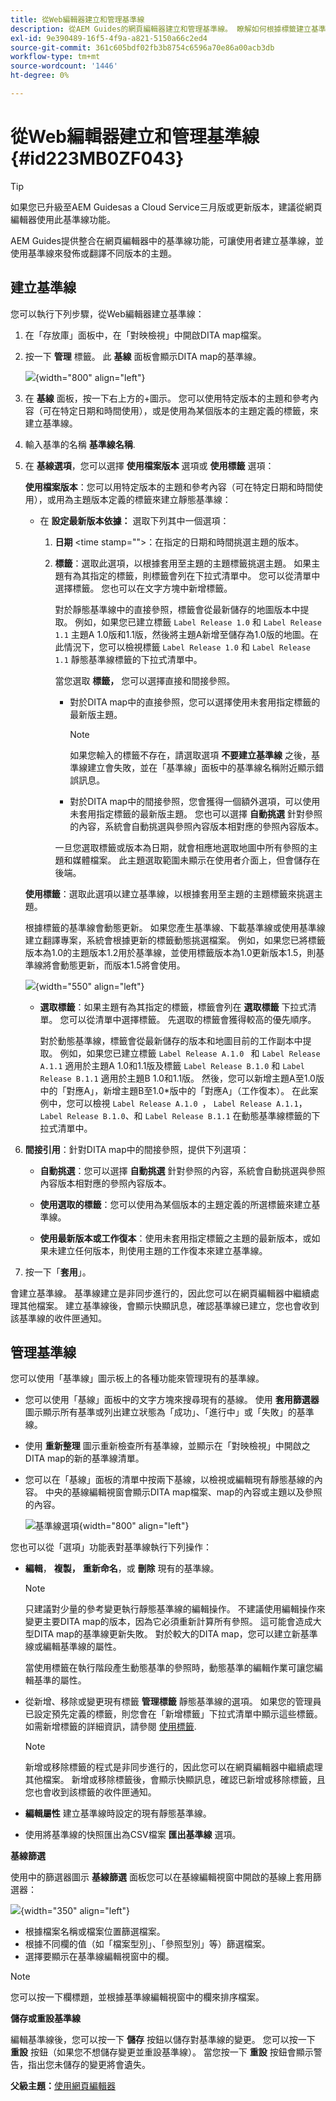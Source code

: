 ```yaml
---
title: 從Web編輯器建立和管理基準線
description: 從AEM Guides的網頁編輯器建立和管理基準線。 瞭解如何根據標籤建立基準並將篩選器套用至基準線。
exl-id: 9e390489-16f5-4f9a-a821-5150a66c2ed4
source-git-commit: 361c605bdf02fb3b8754c6596a70e86a00acb3db
workflow-type: tm+mt
source-wordcount: '1446'
ht-degree: 0%

---
```


# 從Web編輯器建立和管理基準線 {#id223MB0ZF043}

>[!TIP]
>
> 如果您已升級至AEM Guidesas a Cloud Service三月版或更新版本，建議從網頁編輯器使用此基準線功能。

AEM Guides提供整合在網頁編輯器中的基準線功能，可讓使用者建立基準線，並使用基準線來發佈或翻譯不同版本的主題。

## 建立基準線

您可以執行下列步驟，從Web編輯器建立基準線：

1. 在「存放庫」面板中，在「對映檢視」中開啟DITA map檔案。
1. 按一下 **管理** 標籤。 此 **基線** 面板會顯示DITA map的基準線。

   ![](images/baseline-manage.png){width="800" align="left"}

1. 在 **基線** 面板，按一下右上方的+圖示。 您可以使用特定版本的主題和參考內容（可在特定日期和時間使用），或是使用為某個版本的主題定義的標籤，來建立基準線。
1. 輸入基準的名稱 **基準線名稱**.
1. 在 **基線選項**，您可以選擇 **使用檔案版本** 選項或 **使用標籤** 選項：

   **使用檔案版本**：您可以用特定版本的主題和參考內容（可在特定日期和時間使用），或用為主題版本定義的標籤來建立靜態基準線：

   - 在 **設定最新版本依據：** 選取下列其中一個選項：


      1. **日期** &lt;time stamp=&quot;&quot;>：在指定的日期和時間挑選主題的版本。
      1. **標籤**：選取此選項，以根據套用至主題的主題標籤挑選主題。 如果主題有為其指定的標籤，則標籤會列在下拉式清單中。 您可以從清單中選擇標籤。 您也可以在文字方塊中新增標籤。

         對於靜態基準線中的直接參照，標籤會從最新儲存的地圖版本中提取。 例如，如果您已建立標籤 `Label Release 1.0` 和 `Label Release 1.1` 主題A 1.0版和1.1版，然後將主題A新增至儲存為1.0版的地圖。在此情況下，您可以檢視標籤 `Label Release 1.0` 和 `Label Release 1.1` 靜態基準線標籤的下拉式清單中。


         當您選取 **標籤，** 您可以選擇直接和間接參照。
         - 對於DITA map中的直接參照，您可以選擇使用未套用指定標籤的最新版主題。

           >[!NOTE]
           >
           > 如果您輸入的標籤不存在，請選取選項 **不要建立基準線** 之後，基準線建立會失敗，並在「基準線」面板中的基準線名稱附近顯示錯誤訊息。

         - 對於DITA map中的間接參照，您會獲得一個額外選項，可以使用未套用指定標籤的最新版主題。 您也可以選擇 **自動挑選** 針對參照的內容，系統會自動挑選與參照內容版本相對應的參照內容版本。

         一旦您選取標籤或版本為日期，就會相應地選取地圖中所有參照的主題和媒體檔案。 此主題選取範圍未顯示在使用者介面上，但會儲存在後端。

   **使用標籤**：選取此選項以建立基準線，以根據套用至主題的主題標籤來挑選主題。

   根據標籤的基準線會動態更新。 如果您產生基準線、下載基準線或使用基準線建立翻譯專案，系統會根據更新的標籤動態挑選檔案。 例如，如果您已將標籤版本為1.0的主題版本1.2用於基準線，並使用標籤版本為1.0更新版本1.5，則基準線將會動態更新，而版本1.5將會使用。

   ![](images/dynamic-baseline.png){width="550" align="left"}

   - **選取標籤**：如果主題有為其指定的標籤，標籤會列在 **選取標籤** 下拉式清單。 您可以從清單中選擇標籤。 先選取的標籤會獲得較高的優先順序。

     對於動態基準線，標籤會從最新儲存的版本和地圖目前的工作副本中提取。 例如，如果您已建立標籤   `Label Release A.1.0 ` 和 `Label Release A.1.1` 適用於主題A 1.0和1.1版及標籤 `Label Release B.1.0` 和 `Label Release B.1.1` 適用於主題B 1.0和1.1版。 然後，您可以新增主題A至1.0版中的「對應A」，新增主題B至1.0*版中的「對應A」（工作復本）。 在此案例中，您可以檢視  `Label Release A.1.0 `， `Label Release A.1.1`， `Label Release B.1.0`、和 `Label Release B.1.1` 在動態基準線標籤的下拉式清單中。

1. **間接引用**：針對DITA map中的間接參照，提供下列選項：

   - **自動挑選**：您可以選擇 **自動挑選** 針對參照的內容，系統會自動挑選與參照內容版本相對應的參照內容版本。

   - **使用選取的標籤**：您可以使用為某個版本的主題定義的所選標籤來建立基準線。
   - **使用最新版本或工作復本**：使用未套用指定標籤之主題的最新版本，或如果未建立任何版本，則使用主題的工作復本來建立基準線。
1. 按一下「**套用**」。

會建立基準線。 基準線建立是非同步進行的，因此您可以在網頁編輯器中繼續處理其他檔案。 建立基準線後，會顯示快顯訊息，確認基準線已建立，您也會收到該基準線的收件匣通知。

## 管理基準線

您可以使用「基準線」圖示板上的各種功能來管理現有的基準線。

- 您可以使用「基線」面板中的文字方塊來搜尋現有的基線。 使用 **套用篩選器** 圖示顯示所有基準或列出建立狀態為「成功」、「進行中」或「失敗」的基準線。
- 使用 **重新整理** 圖示重新檢查所有基準線，並顯示在「對映檢視」中開啟之DITA map的新的基準線清單。
- 您可以在「基線」面板的清單中按兩下基線，以檢視或編輯現有靜態基線的內容。 中央的基線編輯視窗會顯示DITA map檔案、map的內容或主題以及參照的內容。


  ![基準線選項](images/baseline-options.png){width="800" align="left"}

您也可以從「選項」功能表對基準線執行下列操作：

- **編輯**， **複製，** **重新命名**，或 **刪除** 現有的基準線。

  >[!NOTE]
  >
  >只建議對少量的參考變更執行靜態基準線的編輯操作。 不建議使用編輯操作來變更主要DITA map的版本，因為它必須重新計算所有參照。 這可能會造成大型DITA map的基準線更新失敗。 對於較大的DITA map，您可以建立新基準線或編輯基準線的屬性。
  >
  >當使用標籤在執行階段產生動態基準的參照時，動態基準的編輯作業可讓您編輯基準的屬性。

- 從新增、移除或變更現有標籤 **管理標籤** 靜態基準線的選項。 如果您的管理員已設定預先定義的標籤，則您會在「新增標籤」下拉式清單中顯示這些標籤。 如需新增標籤的詳細資訊，請參閱 [使用標籤](web-editor-use-label.md#).

  >[!NOTE]
  >
  > 新增或移除標籤的程式是非同步進行的，因此您可以在網頁編輯器中繼續處理其他檔案。 新增或移除標籤後，會顯示快顯訊息，確認已新增或移除標籤，且您也會收到該標籤的收件匣通知。

- **編輯屬性** 建立基準線時設定的現有靜態基準線。
- 使用將基準線的快照匯出為CSV檔案 **匯出基準線** 選項。

**基線篩選**

使用中的篩選器圖示 **基線篩選** 面板您可以在基線編輯視窗中開啟的基線上套用篩選器：

![](images/baseline-filter.png){width="350" align="left"}

- 根據檔案名稱或檔案位置篩選檔案。
- 根據不同欄的值（如「檔案型別」、「參照型別」等）篩選檔案。
- 選擇要顯示在基準線編輯視窗中的欄。

>[!NOTE]
>
> 您可以按一下欄標題，並根據基準線編輯視窗中的欄來排序檔案。

**儲存或重設基準線**

編輯基準線後，您可以按一下 **儲存** 按鈕以儲存對基準線的變更。 您可以按一下 **重設** 按鈕（如果您不想儲存變更並重設基準線）。 當您按一下 **重設** 按鈕會顯示警告，指出您未儲存的變更將會遺失。

**父級主題：**[&#x200B;使用網頁編輯器](web-editor.md)

